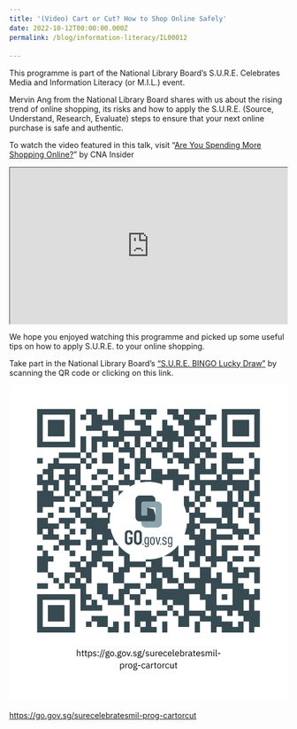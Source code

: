 ```yaml
---
title: '(Video) Cart or Cut? How to Shop Online Safely'
date: 2022-10-12T00:00:00.000Z
permalink: /blog/information-literacy/IL00012

---
```


This programme is part of the National Library Board’s S.U.R.E. Celebrates Media and Information Literacy (or M.I.L.) event.

 

Mervin Ang from the National Library Board shares with us about the rising trend of online shopping, its risks and how to apply the S.U.R.E. (Source, Understand, Research, Evaluate) steps to ensure that your next online purchase is safe and authentic.

To watch the video featured in this talk, visit “[Are You Spending More Shopping Online?](https://youtu.be/HxsFGE5drr4)” by CNA Insider

<style>.embed-container { position: relative; padding-bottom: 56.25%; height: 0; overflow: hidden; max-width: 100%; } .embed-container iframe, .embed-container object, .embed-container embed { position: absolute; top: 0; left: 0; width: 100%; height: 100%; }</style><div class='embed-container'>
<iframe src="https://nlb.ap.panopto.com/Panopto/Pages/Embed.aspx?id=d4852284-e7ac-45b1-aa34-af33001aaf00&autoplay=false&offerviewer=false&showtitle=true&showbrand=true&start=0&interactivity=all" height="405" width="720" style="border: 1px solid #464646;" allowfullscreen allow="autoplay"></iframe></div>

We hope you enjoyed watching this programme and picked up some useful tips on how to apply S.U.R.E. to your online shopping. 

 

Take part in the National Library Board’s [“S.U.R.E. BINGO Lucky Draw”](https://sure.nlb.gov.sg/events/surecelebratesmil-bingo-howtoplay/) by scanning the QR code or clicking on this link.

 ![](../../../images/https___go.gov.sg_surecelebratesmil-prog-cartorcut.png)

https://go.gov.sg/surecelebratesmil-prog-cartorcut